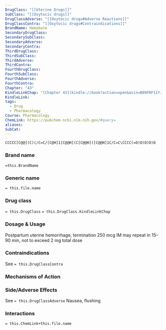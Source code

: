 ```yaml
---
DrugClass: "[[Uterine Drugs]]"
SubClass: "[[Oxytocic drugs]]"
DrugClassAdverse: "[[Oxytocic drugs#Adverse Reactions]]"
DrugClassContra: "[[Oxytocic drugs#Contraindications]]"
BrandName: Hemabate
SecondaryDrugClass: 
SecondarySubClass: 
SecondaryAdverse: 
SecondaryContra: 
ThirdDrugClass: 
ThirdSubClass: 
ThirdAdverse: 
ThirdContra: 
FourthDrugClass: 
FourthSubClass: 
FourthAdverse: 
FourthContra: 
Chapter: "43"
KindleLinkChap: "[Chapter 43](kindle://book?action=open&asin=B09FRF11YJ&location=25016)"
KindleLink: 
tags:
  - Drug
  - Pharmacology
Course: Pharmacology
ChemLink: https://pubchem.ncbi.nlm.nih.gov/#query=
aliases: 
SubCat:
---
```

```smiles
CCCCC[C@@](C)(/C=C/[C@H]1[C@@H](C[C@@H]([C@@H]1C/C=C\CCCC(=O)O)O)O)O
```

### Brand name
`=this.BrandName`

### Generic name
`= this.file.name`

### Drug class 
`= this.DrugClass`
	`= this.DrugClass.KindleLinkChap`

### Dosage & Usage
Postpartum uterine hemorrhage, termination
250 mcg IM may repeat in 15– 90 min, not to exceed 2 mg total dose

### Contraindications
See `= this.DrugClassContra`

### Mechanisms of Action


### Side/Adverse Effects
See `= this.DrugClassAdverse`
Nausea, flushing

### Interactions

`= this.ChemLink+this.file.name`

